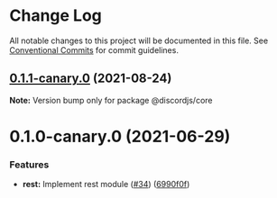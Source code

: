 # Change Log

All notable changes to this project will be documented in this file.
See [Conventional Commits](https://conventionalcommits.org) for commit guidelines.

## [0.1.1-canary.0](https://github.com/discordjs/discord.js-modules/compare/@discordjs/core@0.1.0-canary.0...@discordjs/core@0.1.1-canary.0) (2021-08-24)

**Note:** Version bump only for package @discordjs/core





# 0.1.0-canary.0 (2021-06-29)


### Features

* **rest:** Implement rest module ([#34](https://github.com/discordjs/discord.js-modules/issues/34)) ([6990f0f](https://github.com/discordjs/discord.js-modules/commit/6990f0f7f3ca958a95f9b1b19681b42669743427))
